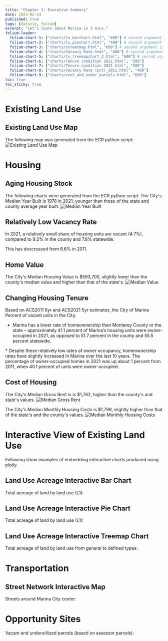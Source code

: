 ```yaml
---
title: "Chapter 1: Executive Summary"
date: 2023-02-14
published: true
tags: [dataviz, folium]
excerpt: "Let's learn about Marina in 3 mins."
folium-loader:
  folium-chart-1: ["charts/lu_barchart.html", "400"] # second argument is the height
  folium-chart-2: ["charts/lu_piechart.html", "400"] # second argument is the height
  folium-chart-3: ["charts/streetmap.html", "600"] # second argument is the height
  folium-chart-4: ["charts/Vacancy Rate.html", "400"] # second argument is the height
  folium-chart-5: ["charts/lu_treemapchart_2.html", "600"] # second argument is the height
  folium-chart-6: ["charts/Tenure condition 2011.html", "500"]
  folium-chart-7: ["charts/Tenure condition 2021.html", "500"]
  folium-chart-8: ["charts/Vacancy Rate (pct)_2011.html", "400"]
  folium-chart-9: ["charts/vcnt_and_under_parcels.html", "600"]
toc: true
toc_sticky: true
---
```

# Existing Land Use
## Existing Land Use Map
The following map was generated from the ECR python script:
![Existing Land Use Map](https://raw.githubusercontent.com/raimiassociates/ecr_dashboard/main/assets/images/Existing%20Land%20Use%20Category%20(L1).png)

# Housing
## Aging Housing Stock
The following charts were generated from the ECR python script:
The City's Median Year Built is 1978 in 2021, younger than those of the state and county average year built.
![Median Year Built](https://raw.githubusercontent.com/raimiassociates/ecr_dashboard/main/assets/images/Median%20Year%20Structure%20Built.png)

## Relatively Low Vacancy Rate
In 2021, a relatively small share of housing units are vacant (4.7%), compared to 9.2% in the county and 7.8% statewide.
<div id="folium-chart-4"></div>
This has descreased from 6.6% in 2011.
<div id="folium-chart-8"></div>
<!--![The San Juan Mountains are beautiful!](/assets/images/san-juan-mountains.jpg "San Juan Mountains")-->

## Home Value
The City's Median Housing Value is $593,700, slightly lower than the county's median value and higher than that of the state's.
![Median Value](https://raw.githubusercontent.com/raimiassociates/ecr_dashboard/main/assets/images/Median%20Value%20(Dollars).png)

## Changing Housing Tenure
Based on ACS2011 5yr and ACS2021 5yr estimates, the City of Marina Percent of vacant units in the City:
* Marina has a lower rate of homeownership than Monterey County or the state – approximately 41.1 percent of Marina’s housing units were owner-occupied in 2021, as opposed to 51.7 percent in the county and 55.5 percent statewide.
<div id="folium-chart-7"></div>
* Despite these relatively low rates of owner occupancy, homeownership rates have slightly increased in Marina over the last 10 years. The percentage of owner-occupied homes in 2021 was up about 1 percent from 2011, when 40.1 percent of units were owner-occupied.
<div id="folium-chart-6"></div>

## Cost of Housing
The City's Median Gross Rent is is $1,762, higher than the county's and state's values.
![Median Gross Rent](https://raw.githubusercontent.com/raimiassociates/ecr_dashboard/main/assets/images/Median%20Gross%20Rent.png)

The City's Median Monthly Housing Costs is $1,799, slightly higher than that of the state's and the county's values.
![Median Monthly Housing Costs](https://raw.githubusercontent.com/raimiassociates/ecr_dashboard/main/assets/images/Median%20Monthly%20Housing%20Costs.png)


# Interactive View of Existing Land Use
Following show examples of embedding interactive charts produced using plotly.

## Land Use Acreage Interactive Bar Chart

Total acreage of land by land use (L1):

<div id="folium-chart-1"></div>

## Land Use Acreage Interactive Pie Chart

Total acreage of land by land use (L1):

<div id="folium-chart-2"></div>

## Land Use Acreage Interactive Treemap Chart

Total acreage of land by land use from general to defined types:

<div id="folium-chart-5"></div>

# Transportation
## Street Network Interactive Map

Streets around Marina City center:

<div id="folium-chart-3"></div>

# Opportunity Sites
Vacant and underutilized parcels (based on assessor parcels):

<div id="folium-chart-9"></div>


